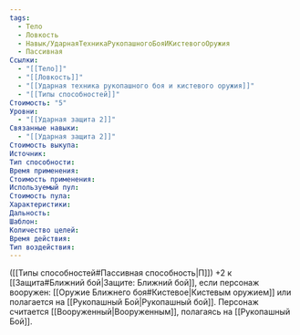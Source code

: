 ```yaml
---
tags:
  - Тело
  - Ловкость
  - Навык/УдарнаяТехникаРукопашногоБояИКистевогоОружия
  - Пассивная
Ссылки:
  - "[[Тело]]"
  - "[[Ловкость]]"
  - "[[Ударная техника рукопашного боя и кистевого оружия]]"
  - "[[Типы способностей]]"
Стоимость: "5"
Уровни:
  - "[[Ударная защита 2]]"
Связанные навыки:
  - "[[Ударная защита 2]]"
Стоимость выкупа:
Источник:
Тип способности:
Время применения:
Стоимость применения:
Используемый пул:
Стоимость пула:
Характеристики:
Дальность:
Шаблон:
Количество целей:
Время действия:
Тип воздействия:
---
```

([[Типы способностей#Пассивная способность|П]]) +2 к [[Защита#Ближний бой|Защите: Ближний бой]], если персонаж вооружен: [[Оружие Ближнего боя#Кистевое|Кистевым оружием]] или полагается на [[Рукопашный Бой|Рукопашный бой]].
Персонаж считается [[Вооруженный|Вооруженным]], полагаясь на [[Рукопашный Бой]].